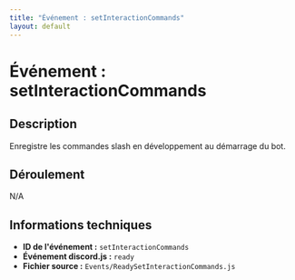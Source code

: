 ```yaml
---
title: "Événement : setInteractionCommands"
layout: default
---
```


# Événement : setInteractionCommands

## Description

Enregistre les commandes slash en développement au démarrage du bot.

## Déroulement

N/A

## Informations techniques

- **ID de l'événement :** `setInteractionCommands`
- **Événement discord.js :** `ready`
- **Fichier source :** `Events/ReadySetInteractionCommands.js`
